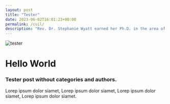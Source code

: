 ```yaml
---
layout: post
title: "Tester"
date: 2023-06-02T16:01:23+00:00
permalink: /cuil/
description: "Rev. Dr. Stephanie Wyatt earned her Ph.D. in the area of Hebrew Bible from Brite Divinity School at Texas Christian University"
---
```


![tester](https://1.bp.blogspot.com/-p86avZVe-kY/YLcDtL5IOPI/AAAAAAAAOWM/vcScngT73SEzKaBpHROW6qEUKUp3PbslACLcBGAsYHQ/s782/10423260_10203961991951099_7409218111643902262_n%2B-%2BCopy.jpg)

<!--more-->

# Hello World

### Tester post without categories and authors.

Lorep ipsum dolor siamet, Lorep ipsum dolor siamet, Lorep ipsum dolor siamet, Lorep ipsum dolor siamet.
